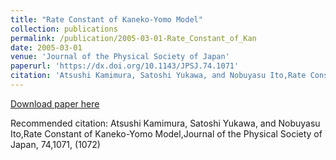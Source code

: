 ```yaml
---
title: "Rate Constant of Kaneko-Yomo Model"
collection: publications
permalink: /publication/2005-03-01-Rate_Constant_of_Kan
date: 2005-03-01
venue: 'Journal of the Physical Society of Japan'
paperurl: 'https://dx.doi.org/10.1143/JPSJ.74.1071'
citation: 'Atsushi Kamimura, Satoshi Yukawa, and Nobuyasu Ito,Rate Constant of Kaneko-Yomo Model,Journal of the Physical Society of Japan, <bf>74</bf>,1071, (1072)'
---
```


<a href='https://dx.doi.org/10.1143/JPSJ.74.1071'>Download paper here</a>

Recommended citation: Atsushi Kamimura, Satoshi Yukawa, and Nobuyasu Ito,Rate Constant of Kaneko-Yomo Model,Journal of the Physical Society of Japan, <bf>74</bf>,1071, (1072)
